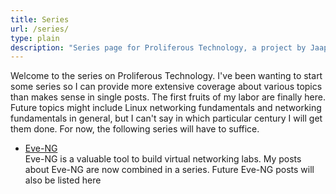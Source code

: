 ```yaml
---
title: Series
url: /series/
type: plain
description: "Series page for Proliferous Technology, a project by Jaap de Vos"
---
```


Welcome to the series on Proliferous Technology. I've been wanting to start some series so I can provide more extensive coverage about various topics than makes sense in single posts. The first fruits of my labor are finally here. Future topics might include Linux networking fundamentals and networking fundamentals in general, but I can't say in which particular century I will get them done. For now, the following series will have to suffice.

* [Eve-NG](/series-eve-ng/)  
Eve-NG is a valuable tool to build virtual networking labs. My posts about Eve-NG are now combined in a series. Future Eve-NG posts will also be listed here
